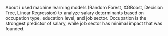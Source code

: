 About
i used machine learning models (Random Forest, XGBoost, Decision Tree, Linear Regression) to analyze salary determinants based on occupation type, education level, and job sector. Occupation is the strongest predictor of salary, while job sector has minimal impact that was founded.
